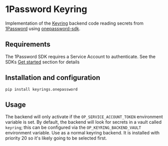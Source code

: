 # 1Password Keyring

Implementation of the [Keyring](https://pypi.org/project/keyring/) backend code reading secrets from [1Password](https://1password.com) using [onepassword-sdk](https://github.com/1Password/onepassword-sdk-python).

## Requirements

The 1Password SDK requires a Service Account to authenticate. See the SDKs [Get started](https://github.com/1Password/onepassword-sdk-python/tree/v0.1.5?tab=readme-ov-file#-get-started) section for details

## Installation and configuration

```
pip install keyrings.onepassword
```

## Usage

The backend will only activate if the `OP_SERVICE_ACCOUNT_TOKEN` environment variable is set. By default, the backend will look for secrets in a vault called `keyring`; this can be configured via the `OP_KEYRING_BACKEND_VAULT` environment variable.
Use as a normal keyring backend. It is installed with priority 20 so it's likely going to be selected first.

